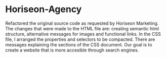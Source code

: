 # Horiseon-Agency

Refactored the original source code as requested by Horiseon Marketing. The changes that were made to the HTML file are: creating semantic html structure, alternative messages for images and functional links. In the CSS file, I arranged the properties and selectors to be compacted. There are messages explaining the sections of the CSS document. Our goal is to create a website that is more accesible through search engines. 
